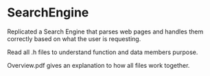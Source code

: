 # SearchEngine

Replicated a Search Engine that parses web pages and handles them correctly based on what the user is requesting.

Read all .h files to understand function and data members purpose.

Overview.pdf gives an explanation to how all files work together.
